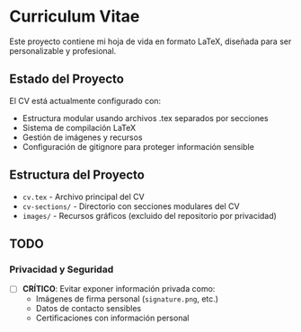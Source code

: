 # Curriculum Vitae

Este proyecto contiene mi hoja de vida en formato LaTeX, diseñada para ser personalizable y profesional.

## Estado del Proyecto

El CV está actualmente configurado con:
- Estructura modular usando archivos .tex separados por secciones
- Sistema de compilación LaTeX
- Gestión de imágenes y recursos
- Configuración de gitignore para proteger información sensible

## Estructura del Proyecto

- `cv.tex` - Archivo principal del CV
- `cv-sections/` - Directorio con secciones modulares del CV
- `images/` - Recursos gráficos (excluido del repositorio por privacidad)

## TODO
### Privacidad y Seguridad
- [ ] **CRÍTICO**: Evitar exponer información privada como:
  - Imágenes de firma personal (`signature.png`, etc.)
  - Datos de contacto sensibles
  - Certificaciones con información personal

